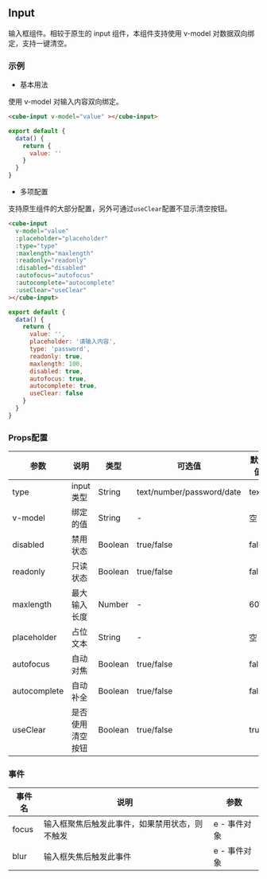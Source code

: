 ## Input

输入框组件。相较于原生的 input 组件，本组件支持使用 v-model 对数据双向绑定，支持一键清空。

### 示例

- 基本用法

使用 v-model 对输入内容双向绑定。

```html
<cube-input v-model="value" ></cube-input>
```

```javascript
export default {
  data() {
    return {
      value: ''
    }
  }
}
```

- 多项配置

支持原生组件的大部分配置，另外可通过`useClear`配置不显示清空按钮。

```html
<cube-input
  v-model="value"
  :placeholder="placeholder"
  :type="type"
  :maxlength="maxlength"
  :readonly="readonly"
  :disabled="disabled"
  :autofocus="autofocus"
  :autocomplete="autocomplete"
  :useClear="useClear"
></cube-input>
```

```javascript
export default {
  data() {
    return {
      value: '',
      placeholder: '请输入内容',
      type: 'password',
      readonly: true,
      maxlength: 100,
      disabled: true,
      autofocus: true,
      autocomplete: true,
      useClear: false
    }
  }
}
```

### Props配置

| 参数 | 说明 | 类型 | 可选值 | 默认值 |
| - | - | - | - | - |
| type | input类型 | String | text/number/password/date | text |
| v-model | 绑定的值 | String | - | 空 |
| disabled | 禁用状态 | Boolean | true/false | false |
| readonly | 只读状态 | Boolean | true/false | false |
| maxlength | 最大输入长度 | Number | - | 60 |
| placeholder | 占位文本 | String | - | 空 |
| autofocus | 自动对焦 | Boolean | true/false | false |
| autocomplete | 自动补全 | Boolean | true/false | false |
| useClear | 是否使用清空按钮 | Boolean | true/false | true |

### 事件

| 事件名 | 说明 | 参数 |
| - | - | - |
| focus | 输入框聚焦后触发此事件，如果禁用状态，则不触发 | e - 事件对象 |
| blur | 输入框失焦后触发此事件 | e - 事件对象 |
